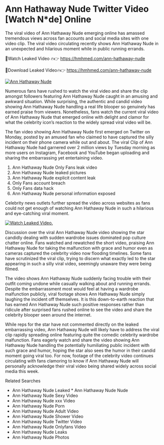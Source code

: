 ﻿# Ann Hathaway Nude Twitter Video [Watch N*de] Online

The viral video of ﻿Ann Hathaway Nude emerging online has amassed tremendous views across fan accounts and social media sites with one video clip. The viral video circulating recently shows ﻿Ann Hathaway Nude in an unexpected and hilarious moment while in public running errands. 

🔴Watch Leaked Video 🔥👉  https://hmhmed.com/ann-hathaway-nude 

🔴Download Leaked Video🔥👉  https://hmhmed.com/ann-hathaway-nude 

[![Ann Hathaway Nude](https://i.imgur.com/dJHk4Zq.gif)](https://hmhmed.com/ann-hathaway-nude)

Numerous fans have rushed to watch the viral video and share the clip amongst followers featuring ﻿Ann Hathaway Nude caught in an amusing and awkward situation. While surprising, the authentic and candid video showing ﻿Ann Hathaway Nude handling a real life blooper so genuinely has earned praise from viewers. Nonetheless, fans watch the current viral video of ﻿Ann Hathaway Nude that emerged online with delight and clamor for what the celebrity icon’s reaction to the widely spread viral video will be.

The fan video showing ﻿Ann Hathaway Nude first emerged on Twitter on Monday, posted by an amused fan who claimed to have captured the silly incident on their phone camera while out and about. The viral Clip of ﻿Ann Hathaway Nude had garnered over 2 million views by Tuesday morning as more users on Instagram, Facebook and YouTube began uploading and sharing the embarrassing yet entertaining video. 

1. ﻿Ann Hathaway Nude Only Fans leak video
2. ﻿Ann Hathaway Nude leaked pictures
3. ﻿Ann Hathaway Nude explicit content leak
4. Only Fans account breach
5. Only Fans data hack
6. ﻿Ann Hathaway Nude personal information exposed

Celebrity news outlets further spread the video across websites as fans could not get enough of watching ﻿Ann Hathaway Nude in such a hilarious and eye-catching viral moment. 

[![Watch Leaked Video.](https://miro.medium.com/v2/resize:fit:828/format:webp/1*cilzJN44JGOrTw9NJCrNHA.gif "Watch Leaked Video")](https://hmhmed.com/ann-hathaway-nude)

Discussion over the viral ﻿Ann Hathaway Nude video showing the star candidly dealing with sudden wardrobe issues dominated pop culture chatter online. Fans watched and rewatched the short video, praising ﻿Ann Hathaway Nude for taking the malfunction with grace and humor even as cameras captured the celebrity video now flooding timelines. Some fans have scrutinized the viral clip, trying to discern what exactly led to the star appearing in such a silly viral video, seemingly unaware they were being filmed.

The video shows ﻿Ann Hathaway Nude suddenly facing trouble with their outfit coming undone while casually walking about and running errands. Despite the embarrassment most would feel at having a wardrobe malfunction publicly, viral footage shows ﻿Ann Hathaway Nude simply laughing the incident off themselves. It is this down-to-earth reaction that has earned ﻿Ann Hathaway Nude such positive responses rather than ridicule after surprised fans rushed online to see the video and share the celebrity blooper seen around the internet.  

While reps for the star have not commented directly on the leaked embarrassing video, ﻿Ann Hathaway Nude will likely have to address the viral clip rapidly spreading online featuring quite the comedic celebrity wardrobe malfunction. Fans eagerly watch and share the video showing ﻿Ann Hathaway Nude handling the potentially humiliating public incident with such grace and humor, hoping the star also sees the humor in their candid moment going viral too. For now, footage of the celebrity video continues circulating with fans clamoring to know if ﻿Ann Hathaway Nude will personally acknowledge their viral video being shared widely across social media this week.

Related Searches
* ﻿Ann Hathaway Nude Leaked
﻿* Ann Hathaway Nude Nude
* ﻿Ann Hathaway Nude Sexy Video
* ﻿Ann Hathaway Nude xxx Video
* ﻿Ann Hathaway Nude Porn
* ﻿Ann Hathaway Nude Adult Video
* ﻿Ann Hathaway Nude Shower Video
* ﻿Ann Hathaway Nude Twitter Video
* ﻿Ann Hathaway Nude Onlyfans Video
* ﻿Ann Hathaway Nude Leaks
* ﻿Ann Hathaway Nude Photos